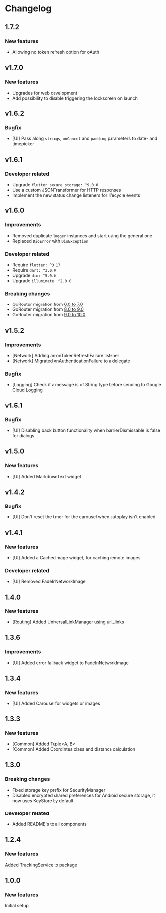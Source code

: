# Changelog

## 1.7.2

### New features
- Allowing no token refresh option for oAuth

## v1.7.0

### New features
- Upgrades for web development
- Add possibility to disable triggering the lockscreen on launch

## v1.6.2

### Bugfix
- [UI] Pass along `strings`, `onCancel` and `padding` parameters to date- and timepicker

## v1.6.1

### Developer related
- Upgrade `flutter_secure_storage: ^9.0.0`
- Use a custom JSONTransformer for HTTP responses
- Implement the new status change listeners for lifecycle events

## v1.6.0

### Improvements
- Removed duplicate `logger` instances and start using the general one
- Replaced `DioError` with `DioException`

### Developer related
- Require `flutter: ^3.17`
- Require `dart: ^3.0.0`
- Upgrade `dio: ^5.0.0`
- Upgrade `illuminate: ^2.0.0`

### Breaking changes
- GoRouter migration from [6.0 to 7.0](https://docs.google.com/document/d/10Xbpifbs4E-zh6YE5akIO8raJq_m3FIXs6nUGdOspOg/edit)
- GoRouter migration from [8.0 to 9.0](https://docs.google.com/document/d/16plvWc9ablQsUs7w6bWDpTZ7PwMP4YUhV-qMQ3iljE0/edit)
- GoRouter migration from [9.0 to 10.0](https://docs.google.com/document/d/1vjupshmFJtfGSOppZxp7Tzkq7dotcLxCcpdluuNYe1o/edit)

## v1.5.2

### Improvements
- [Network] Adding an onTokenRefreshFailure listener
- [Network] Migrated onAuthenticationFailure to a delegate

### Bugfix
- [Logging] Check if a message is of String type before sending to Google Cloud Logging

## v1.5.1

### Bugfix
- [UI] Disabling back button functionality when barrierDismissable is false for dialogs

## v1.5.0

### New features
- [UI] Added MarkdownText widget

## v1.4.2

### Bugfix
- [UI] Don't reset the timer for the carousel when autoplay isn't enabled

## v1.4.1

### New features
- [UI] Added a CachedImage widget, for caching remote images

### Developer related
- [UI] Removed FadeInNetworkImage

## 1.4.0

### New features
- [Routing] Added UniversalLinkManager using uni_links

## 1.3.6

### Improvements
- [UI] Added error fallback widget to FadeInNetworkImage

## 1.3.4

### New features
- [UI] Added Carousel for widgets or images

## 1.3.3

### New features
- [Common] Added Tuple<A, B>
- [Common] Added Coordintes class and distance calculation

## 1.3.0

### Breaking changes
- Fixed storage key prefix for SecurityManager 
- Disabled encrypted shared preferences for Android secure storage, it now uses KeyStore by default

### Developer related
- Added README's to all components

## 1.2.4

### New features
Added TrackingService to package


## 1.0.0

### New features
Initial setup
